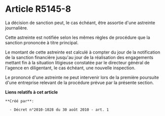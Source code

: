 # Article R5145-8

La décision de sanction peut, le cas échéant, être assortie d'une astreinte journalière.

Cette astreinte est notifiée selon les mêmes règles de procédure que la sanction prononcée à titre principal.

Le montant de cette astreinte est calculé à compter du jour de la notification de la sanction financière jusqu'au jour de la
réalisation des engagements mettant fin à la situation litigieuse constatée par le directeur général de l'agence en
diligentant, le cas échéant, une nouvelle inspection.

Le prononcé d'une astreinte ne peut intervenir lors de la première poursuite d'une entreprise relevant de la procédure prévue
par la présente section.

**Liens relatifs à cet article**

	**Créé par**:

	  - Décret n°2010-1028 du 30 août 2010 - art. 1
